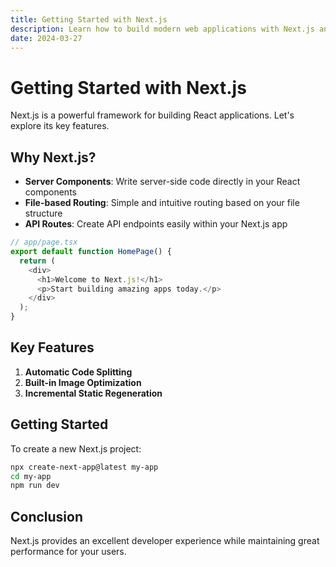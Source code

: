 ```yaml
---
title: Getting Started with Next.js
description: Learn how to build modern web applications with Next.js and React.
date: 2024-03-27
---
```


# Getting Started with Next.js

Next.js is a powerful framework for building React applications. Let's explore its key features.

## Why Next.js?

- **Server Components**: Write server-side code directly in your React components
- **File-based Routing**: Simple and intuitive routing based on your file structure
- **API Routes**: Create API endpoints easily within your Next.js app

```typescript
// app/page.tsx
export default function HomePage() {
  return (
    <div>
      <h1>Welcome to Next.js!</h1>
      <p>Start building amazing apps today.</p>
    </div>
  );
}
```

## Key Features

1. **Automatic Code Splitting**
2. **Built-in Image Optimization**
3. **Incremental Static Regeneration**

## Getting Started

To create a new Next.js project:

```bash
npx create-next-app@latest my-app
cd my-app
npm run dev
```

## Conclusion

Next.js provides an excellent developer experience while maintaining great performance for your users.
